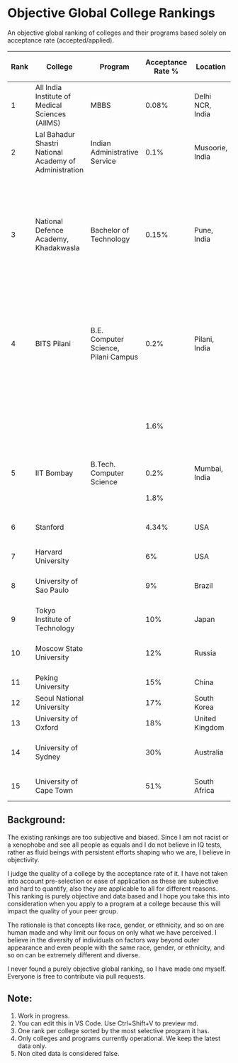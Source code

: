 # Objective Global College Rankings
An objective global ranking of colleges and their programs based solely on acceptance rate (accepted/applied).

| Rank | College | Program | Acceptance Rate % | Location | Year of data | Citations | Notes |
|----------|----------|----------|----------|----------|----------|----------|----------|
| 1  | All India Institute of Medical Sciences (AIIMS) | MBBS | 0.08% | Delhi NCR, India |  | 1. https://www.univariety.com/college/All-India-Institute-of-Medical-Sciences-AIIMS-New-Delhi/3367de29<br />2. https://www.sup.org/books/title/?id=30638 | The best in the world. |
| 2  | Lal Bahadur Shastri National Academy of Administration | Indian Administrative Service | 0.1% | Musoorie, India | 2019 | https://byjus.com/free-ias-prep/upsc-exam-success-rate-statistics-to-crack-the-exam-easily/ | Leads to a direct government job. |
| 3  | National Defence Academy, Khadakwasla | Bachelor of Technology | 0.15% | Pune, India  |  | https://byjusexamprep.com/nda-exam/nda-vs-iit | Leads to a direct government job. Admission only on merit on standarized tests. No affirmative action or special seats. |
| 4  | BITS Pilani | B.E. Computer Science, Pilani Campus | 0.2% | Pilani, India |  | PLACEHOLDER | Admission only on pure objective merit on MCQ test. No affirmative action or special seats. | 
|   |  |  | 1.6% |  | 2022 | 1. https://www.businessinsider.in/tech/inside-the-worlds-most-exclusive-university-where-the-acceptance-rate-is-just-1-5/articleshow/59164594.cms<br />2. https://www.yourroadabroad.com/acceptance-rate-of-bits-pilani/ | |
| 5  | IIT Bombay | B.Tech. Computer Science | 0.2% | Mumbai, India | 2023 | https://iitnotablealumni.com/indian-institute-of-technology-acceptance-rate/ | Unofficial figure |
|   |  |  | 1.8% |  | 2023 | https://iitnotablealumni.com/indian-institute-of-technology-acceptance-rate/ |  |
| 6  | Stanford |  | 4.34% | USA | 2023 | https://stanforddaily.com/2019/12/17/stanford-admit-rate-falls-to-record-low-4-34-for-class-of-2023/ | The best in the North American continent. |
| 7  | Harvard University |  | 6% | USA |  | https://www.oedb.org/rankings/acceptance-rate/ | |
| 8  | University of Sao Paulo |  | 9%  | Brazil |  | https://edurank.org/geo/br/ | The best in the South American continent. |
| 9  | Tokyo Institute of Technology |  | 10% | Japan |  | https://globalscholarships.com/universities-in-japan-lowest-acceptance-rates/ | |
| 10  | Moscow State University |  | 12% | Russia |  | https://edurank.org/geo/ru/ | The best in the European continent. |
| 11  | Peking University |  | 15% | China |  | https://www.istudy-china.com/10-china-universities-with-lowest-acceptance-rates/ | |
| 12  | Seoul National University |  | 17% | South Korea |  | https://edurank.org/geo/kr/ | |
| 13 | University of Oxford |  | 18% | United Kingdom |  | https://edurank.org/geo/eu/ | |
| 14 | University of Sydney |  | 30% | Australia |  | https://globalscholarships.com/universities-in-australia-lowest-acceptance-rates/ | The best in the Australian continent. |
| 15 | University of Cape Town |  | 51% | South Africa |  | https://careerkarma.com/blog/best-universities-in-africa/ | The best in the African continent. |

## Background:

The existing rankings are too subjective and biased. Since I am not racist or a xenophobe and see all people as equals and I do not believe in IQ tests, rather as fluid beings with persistent efforts shaping who we are, I believe in objectivity. 

I judge the quality of a college by the acceptance rate of it. I have not taken into account pre-selection or ease of application as these are subjective and hard to quantify, also they are applicable to all for different reasons. This ranking is purely objective and data based and I hope you take this into consideration when you apply to a program at a college because this will impact the quality of your peer group.

The rationale is that concepts like race, gender, or ethnicity, and so on are human made and why limit our focus on only what we have perceived. I believe in the diversity of individuals on factors way beyond outer appearance and even people with the same race, gender, or ethnicity, and so on can be extremely different and diverse.

I never found a purely objective global ranking, so I have made one myself. Everyone is free to contribute via pull requests.


## Note: 
1. Work in progress.
2. You can edit this in VS Code. Use Ctrl+Shift+V to preview md.
3. One rank per college sorted by the most selective program it has.
4. Only colleges and programs currently operational. We keep the latest data only.
5. Non cited data is considered false.


